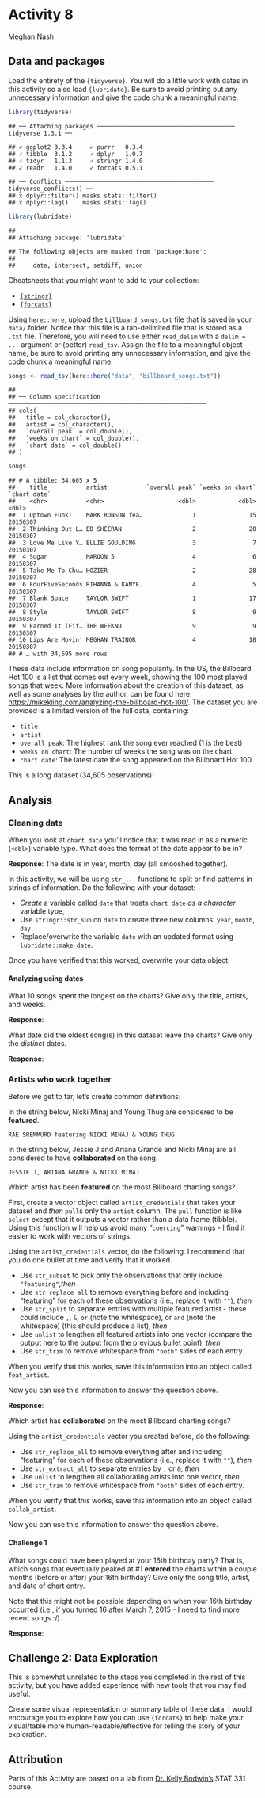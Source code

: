 Activity 8
================
Meghan Nash

## Data and packages

Load the entirety of the `{tidyverse}`. You will do a little work with
dates in this activity so also load `{lubridate}`. Be sure to avoid
printing out any unnecessary information and give the code chunk a
meaningful name.

``` r
library(tidyverse)
```

    ## ── Attaching packages ─────────────────────────────────────── tidyverse 1.3.1 ──

    ## ✓ ggplot2 3.3.4     ✓ purrr   0.3.4
    ## ✓ tibble  3.1.2     ✓ dplyr   1.0.7
    ## ✓ tidyr   1.1.3     ✓ stringr 1.4.0
    ## ✓ readr   1.4.0     ✓ forcats 0.5.1

    ## ── Conflicts ────────────────────────────────────────── tidyverse_conflicts() ──
    ## x dplyr::filter() masks stats::filter()
    ## x dplyr::lag()    masks stats::lag()

``` r
library(lubridate)
```

    ## 
    ## Attaching package: 'lubridate'

    ## The following objects are masked from 'package:base':
    ## 
    ##     date, intersect, setdiff, union

Cheatsheets that you might want to add to your collection:

-   [`{stringr}`](https://stringr.tidyverse.org/index.html)
-   [`{forcats}`](https://forcats.tidyverse.org/)

Using `here::here`, upload the `billboard_songs.txt` file that is saved
in your `data/` folder. Notice that this file is a tab-delimited file
that is stored as a `.txt` file. Therefore, you will need to use either
`read_delim` with a `delim = ...` argument or (better) `read_tsv`.
Assign the file to a meaningful object name, be sure to avoid printing
any unnecessary information, and give the code chunk a meaningful name.

``` r
songs <- read_tsv(here::here("data", "billboard_songs.txt"))
```

    ## 
    ## ── Column specification ────────────────────────────────────────────────────────
    ## cols(
    ##   title = col_character(),
    ##   artist = col_character(),
    ##   `overall peak` = col_double(),
    ##   `weeks on chart` = col_double(),
    ##   `chart date` = col_double()
    ## )

``` r
songs
```

    ## # A tibble: 34,605 x 5
    ##    title           artist           `overall peak` `weeks on chart` `chart date`
    ##    <chr>           <chr>                     <dbl>            <dbl>        <dbl>
    ##  1 Uptown Funk!    MARK RONSON fea…              1               15     20150307
    ##  2 Thinking Out L… ED SHEERAN                    2               20     20150307
    ##  3 Love Me Like Y… ELLIE GOULDING                3                7     20150307
    ##  4 Sugar           MAROON 5                      4                6     20150307
    ##  5 Take Me To Chu… HOZIER                        2               28     20150307
    ##  6 FourFiveSeconds RIHANNA & KANYE…              4                5     20150307
    ##  7 Blank Space     TAYLOR SWIFT                  1               17     20150307
    ##  8 Style           TAYLOR SWIFT                  8                9     20150307
    ##  9 Earned It (Fif… THE WEEKND                    9                9     20150307
    ## 10 Lips Are Movin' MEGHAN TRAINOR                4               18     20150307
    ## # … with 34,595 more rows

These data include information on song popularity. In the US, the
Billboard Hot 100 is a list that comes out every week, showing the 100
most played songs that week. More information about the creation of this
dataset, as well as some analyses by the author, can be found here:
<https://mikekling.com/analyzing-the-billboard-hot-100/>. The dataset
you are provided is a limited version of the full data, containing:

-   `title`
-   `artist`
-   `overall peak`: The highest rank the song ever reached (1 is the
    best)
-   `weeks on chart`: The number of weeks the song was on the chart
-   `chart date`: The latest date the song appeared on the Billboard Hot
    100

This is a long dataset (34,605 observations)!

## Analysis

### Cleaning date

When you look at `chart date` you’ll notice that it was read in as a
numeric (`<dbl>`) variable type. What does the format of the date appear
to be in?

**Response**: The date is in year, month, day (all smooshed together).

In this activity, we will be using `str_...` functions to split or find
patterns in strings of information. Do the following with your dataset:

-   *Create* a variable called `date` that treats `chart date` *as a
    character* variable type,
-   Use `stringr::str_sub` on `date` to create three new columns:
    `year`, `month`, `day`
-   Replace/overwrite the variable `date` with an updated format using
    `lubridate::make_date`.

Once you have verified that this worked, overwrite your data object.

#### Analyzing using dates

What 10 songs spent the longest on the charts? Give only the title,
artists, and weeks.

**Response**:

What date did the oldest song(s) in this dataset leave the charts? Give
only the *distinct* dates.

**Response**:

### Artists who work together

Before we get to far, let’s create common definitions:

In the string below, Nicki Minaj and Young Thug are considered to be
**featured**.

    RAE SREMMURD featuring NICKI MINAJ & YOUNG THUG

In the string below, Jessie J and Ariana Grande and Nicki Minaj are all
considered to have **collaborated** on the song.

    JESSIE J, ARIANA GRANDE & NICKI MINAJ

Which artist has been **featured** on the most Billboard charting songs?

First, create a vector object called `artist_credentials` that takes
your dataset and *then* `pull`s only the `artist` column. The `pull`
function is like `select` except that it outputs a vector rather than a
data frame (tibble). Using this function will help us avoid many
“`coercing`” warnings - I find it easier to work with vectors of
strings.

Using the `artist_credentials` vector, do the following. I recommend
that you do one bullet at time and verify that it worked.

-   Use `str_subset` to pick only the observations that only include
    `"featuring"`,*then*
-   Use `str_replace_all` to remove everything before and including
    “featuring” for each of these observations (i.e., replace it with
    `""`), *then*
-   Use `str_split` to separate entries with multiple featured artist -
    these could include `,`, `&`, `or` (note the whitespace), or `and`
    (note the whitespace) (this should produce a list), *then*
-   Use `unlist` to lengthen all featured artists into one vector
    (compare the output here to the output from the previous bullet
    point), *then*
-   Use `str_trim` to remove whitespace from `"both"` sides of each
    entry.

When you verify that this works, save this information into an object
called `feat_artist`.

Now you can use this information to answer the question above.

**Response**:

Which artist has **collaborated** on the most Billboard charting songs?

Using the `artist_credentials` vector you created before, do the
following:

-   Use `str_replace_all` to remove everything after and including
    “featuring” for each of these observations (i.e., replace it with
    `""`), *then*
-   Use `str_extract_all` to separate entries by `,` or `&`, *then*
-   Use `unlist` to lengthen all collaborating artists into one vector,
    *then*
-   Use `str_trim` to remove whitespace from `"both"` sides of each
    entry.

When you verify that this works, save this information into an object
called `collab_artist`.

Now you can use this information to answer the question above.

#### Challenge 1

What songs could have been played at your 16th birthday party? That is,
which songs that eventually peaked at \#1 **entered** the charts within
a couple months (before or after) your 16th birthday? Give only the song
title, artist, and date of chart entry.

Note that this might not be possible depending on when your 16th
birthday occurred (i.e., if you turned 16 after March 7, 2015 - I need
to find more recent songs :/).

**Response**:

## Challenge 2: Data Exploration

This is somewhat unrelated to the steps you completed in the rest of
this activity, but you have added experience with new tools that you may
find useful.

Create some visual representation or summary table of these data. I
would encourage you to explore how you can use `{forcats}` to help make
your visual/table more human-readable/effective for telling the story of
your exploration.

## Attribution

Parts of this Activity are based on a lab from [Dr. Kelly
Bodwin’s](https://www.kelly-bodwin.com/) STAT 331 course.
